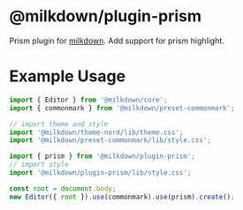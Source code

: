 # @milkdown/plugin-prism

Prism plugin for [milkdown](https://saul-mirone.github.io/milkdown/).
Add support for prism highlight.

# Example Usage

```typescript
import { Editor } from '@milkdown/core';
import { commonmark } from '@milkdown/preset-commonmark';

// import theme and style
import '@milkdown/theme-nord/lib/theme.css';
import '@milkdown/preset-commonmark/lib/style.css';

import { prism } from '@milkdown/plugin-prism';
// import style
import '@milkdown/plugin-prism/lib/style.css';

const root = document.body;
new Editor({ root }).use(commonmark).use(prism).create();
```
